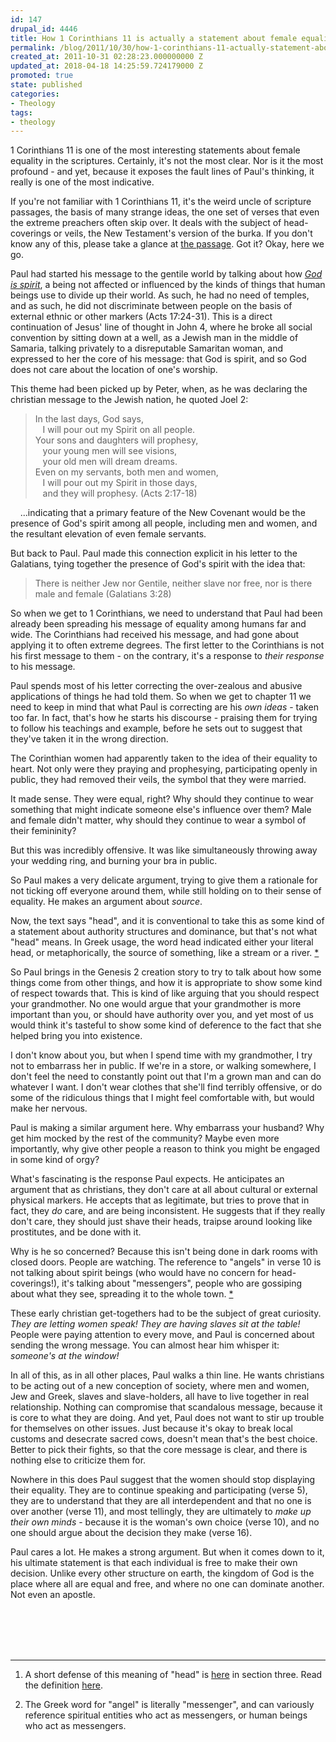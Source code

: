 ```yaml
---
id: 147
drupal_id: 4446
title: How 1 Corinthians 11 is actually a statement about female equality
permalink: /blog/2011/10/30/how-1-corinthians-11-actually-statement-about-female-equality
created_at: 2011-10-31 02:28:23.000000000 Z
updated_at: 2018-04-18 14:25:59.724179000 Z
promoted: true
state: published
categories:
- Theology
tags:
- theology
---
```

1 Corinthians 11 is one of the most interesting statements about female equality in the scriptures. Certainly, it's not the most clear. Nor is it the most profound - and yet, because it exposes the fault lines of Paul's thinking, it really is one of the most indicative.

If you're not familiar with 1 Corinthians 11, it's the weird uncle of scripture passages, the basis of many strange ideas, the one set of verses that even the extreme preachers often skip over. It deals with the subject of head-coverings or veils, the New Testament's version of the burka. If you don't know any of this, please take a glance at <a href="http://studylight.org/desk/?query=1co+11:1&t=nas&st=1&new=1&sr=1&sc=1&l=en">the passage</a>. Got it? Okay, here we go.

Paul had started his message to the gentile world by talking about how *<a href="http://micahredding.com/blog/2007/01/15/who-is-god-the-secret-of-the-new-covenant">God is spirit</a>*, a being not affected or influenced by the kinds of things that human beings use to divide up their world. As such, he had no need of temples, and as such, he did not discriminate between people on the basis of external ethnic or other markers (Acts 17:24-31). This is a direct continuation of Jesus' line of thought in John 4, where he broke all social convention by sitting down at a well, as a Jewish man in the middle of Samaria, talking privately to a disreputable Samaritan woman, and expressed to her the core of his message: that God is spirit, and so God does not care about the location of one's worship.

This theme had been picked up by Peter, when, as he was declaring the christian message to the Jewish nation, he quoted Joel 2:

> In the last days, God says,  
>   I will pour out my Spirit on all people.  
> Your sons and daughters will prophesy,   
>   your young men will see visions,   
>   your old men will dream dreams.  
> Even on my servants, both men and women,   
>   I will pour out my Spirit in those days,  
>   and they will prophesy. (Acts 2:17-18)  

   
...indicating that a primary feature of the New Covenant would be the presence of God's spirit among all people, including men and women, and the resultant elevation of even female servants.

But back to Paul. Paul made this connection explicit in his letter to the Galatians, tying together the presence of God's spirit with the idea that:

> There is neither Jew nor Gentile, neither slave nor free, nor is there male and female (Galatians 3:28)

So when we get to 1 Corinthians, we need to understand that Paul had been already been spreading his message of equality among humans far and wide. The Corinthians had received his message, and had gone about applying it to often extreme degrees. The first letter to the Corinthians is not his first message to them - on the contrary, it's a response to *their response* to his message.

Paul spends most of his letter correcting the over-zealous and abusive applications of things he had told them. So when we get to chapter 11 we need to keep in mind that what Paul is correcting are his *own ideas* - taken too far. In fact, that's how he starts his discourse - praising them for trying to follow his teachings and example, before he sets out to suggest that they've taken it in the wrong direction.

The Corinthian women had apparently taken to the idea of their equality to heart. Not only were they praying and prophesying, participating openly in public, they had removed their veils, the symbol that they were married.

It made sense. They were equal, right? Why should they continue to wear something that might indicate someone else's influence over them? Male and female didn't matter, why should they continue to wear a symbol of their femininity?

But this was incredibly offensive. It was like simultaneously throwing away your wedding ring, and burning your bra in public. 

So Paul makes a very delicate argument, trying to give them a rationale for not ticking off everyone around them, while still holding on to their sense of equality. He makes an argument about *source*.

Now, the text says "head", and it is conventional to take this as some kind of a statement about authority structures and dominance, but that's not what "head" means. In Greek usage, the word head indicated either your literal head, or metaphorically, the source of something, like a stream or a river. <a href="#footnote-head">*</a>

So Paul brings in the Genesis 2 creation story to try to talk about how some things come from other things, and how it is appropriate to show some kind of respect towards that. This is kind of like arguing that you should respect your grandmother. No one would argue that your grandmother is more important than you, or should have authority over you, and yet most of us would think it's tasteful to show some kind of deference to the fact that she helped bring you into existence.

I don't know about you, but when I spend time with my grandmother, I try not to embarrass her in public. If we're in a store, or walking somewhere, I don't feel the need to constantly point out that I'm a grown man and can do whatever I want. I don't wear clothes that she'll find terribly offensive, or do some of the ridiculous things that I might feel comfortable with, but would make her nervous.

Paul is making a similar argument here. Why embarrass your husband? Why get him mocked by the rest of the community? Maybe even more importantly, why give other people a reason to think you might be engaged in some kind of orgy?

What's fascinating is the response Paul expects. He anticipates an argument that as christians, they don't care at all about cultural or external physical markers. He accepts that as legitimate, but tries to prove that in fact, they *do* care, and are being inconsistent. He suggests that if they really don't care, they should just shave their heads, traipse around looking like prostitutes, and be done with it.

Why is he so concerned? Because this isn't being done in dark rooms with closed doors. People are watching. The reference to "angels" in verse 10 is not talking about spirit beings (who would have no concern for head-coverings!), it's talking about "messengers", people who are gossiping about what they see, spreading it to the whole town. <a href="#footnote-angel">*</a>

These early christian get-togethers had to be the subject of great curiosity. *They are letting women speak! They are having slaves sit at the table!* People were paying attention to every move, and Paul is concerned about sending the wrong message. You can almost hear him whisper it: *someone's at the window!*

In all of this, as in all other places, Paul walks a thin line. He wants christians to be acting out of a new conception of society, where men and women, Jew and Greek, slaves and slave-holders, all have to live together in real relationship. Nothing can compromise that scandalous message, because it is core to what they are doing. And yet, Paul does not want to stir up trouble for themselves on other issues. Just because it's okay to break local customs and desecrate sacred cows, doesn't mean that's the best choice. Better to pick their fights, so that the core message is clear, and there is nothing else to criticize them for.

Nowhere in this does Paul suggest that the women should stop displaying their equality. They are to continue speaking and participating (verse 5), they are to understand that they are all interdependent and that no one is over another (verse 11), and most tellingly, they are ultimately to *make up their own minds* - because it is the woman's own choice (verse 10), and no one should argue about the decision they make (verse 16).

Paul cares a lot. He makes a strong argument. But when it comes down to it, his ultimate statement is that each individual is free to make their own decision. Unlike every other structure on earth, the kingdom of God is the place where all are equal and free, and where no one can dominate another. Not even an apostle.
  
<br /><br /><br /><br />
  
---

1. <a id="footnote-head"></a> A short defense of this meaning of "head" is <a href="http://www.friktech.com/rel/women.htm">here</a> in section three. Read the definition <a href="http://www.perseus.tufts.edu/hopper/text?doc=Perseus%3Atext%3A1999.04.0057%3Aentry%3Dkefalh%2F">here</a>.

2. <a id="footnote-angel"></a> The Greek word for "angel" is literally "messenger", and can variously reference spiritual entities who act as messengers, or human beings who act as messengers.
